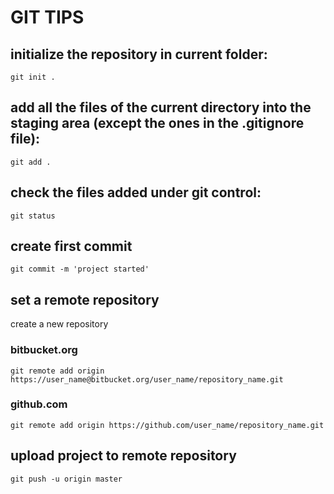 GIT TIPS
========

## initialize the repository in current folder:
    git init .

## add all the files of the current directory into the staging area (except the ones in the .gitignore file):
    git add .

## check the files added under git control:
    git status

## create first commit
    git commit -m 'project started'

## set a remote repository

create a new repository

### bitbucket.org
    git remote add origin https://user_name@bitbucket.org/user_name/repository_name.git

### github.com
    git remote add origin https://github.com/user_name/repository_name.git

## upload project to remote repository
    git push -u origin master
